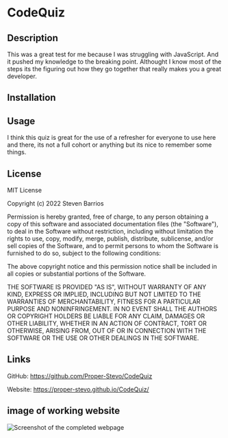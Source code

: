 # CodeQuiz

## Description

This was a great test for me because I was struggling with JavaScript. And it pushed my knowledge to the breaking point. Althought I know most of the steps its the figuring out how they go together that really makes you a great developer. 


## Installation
## Usage

I think this quiz is great for the use of a refresher for everyone to use here and there, its not a full cohort or anything but its nice to remember some things. 

## License
MIT License

Copyright (c) 2022 Steven Barrios

Permission is hereby granted, free of charge, to any person obtaining a copy
of this software and associated documentation files (the "Software"), to deal
in the Software without restriction, including without limitation the rights
to use, copy, modify, merge, publish, distribute, sublicense, and/or sell
copies of the Software, and to permit persons to whom the Software is
furnished to do so, subject to the following conditions:

The above copyright notice and this permission notice shall be included in all
copies or substantial portions of the Software.

THE SOFTWARE IS PROVIDED "AS IS", WITHOUT WARRANTY OF ANY KIND, EXPRESS OR
IMPLIED, INCLUDING BUT NOT LIMITED TO THE WARRANTIES OF MERCHANTABILITY,
FITNESS FOR A PARTICULAR PURPOSE AND NONINFRINGEMENT. IN NO EVENT SHALL THE
AUTHORS OR COPYRIGHT HOLDERS BE LIABLE FOR ANY CLAIM, DAMAGES OR OTHER
LIABILITY, WHETHER IN AN ACTION OF CONTRACT, TORT OR OTHERWISE, ARISING FROM,
OUT OF OR IN CONNECTION WITH THE SOFTWARE OR THE USE OR OTHER DEALINGS IN THE
SOFTWARE.


## Links
 GitHub: 
 https://github.com/Proper-Stevo/CodeQuiz

 Website:
 https://proper-stevo.github.io/CodeQuiz/

 ## image of working website
![Screenshot of the completed webpage](/images/website.png)


